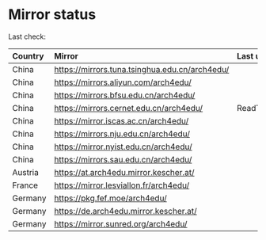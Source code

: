 <script src="./time.js"></script>
# Mirror status
Last check: <script type="text/javascript">localize(1748244843.257072);</script>

|Country|Mirror|Last update|
|:------|:-----|:----------|
|China|https://mirrors.tuna.tsinghua.edu.cn/arch4edu/|<script type="text/javascript">localize(1748198496);</script>|
|China|https://mirrors.aliyun.com/arch4edu/|<script type="text/javascript">localize(1748198496);</script>|
|China|https://mirrors.bfsu.edu.cn/arch4edu/|<script type="text/javascript">localize(1748198496);</script>|
|China|https://mirrors.cernet.edu.cn/arch4edu/|ReadTimeout|
|China|https://mirror.iscas.ac.cn/arch4edu/|<script type="text/javascript">localize(1748198496);</script>|
|China|https://mirrors.nju.edu.cn/arch4edu/|<script type="text/javascript">localize(1748155378);</script>|
|China|https://mirror.nyist.edu.cn/arch4edu/|<script type="text/javascript">localize(1748198496);</script>|
|China|https://mirrors.sau.edu.cn/arch4edu/|<script type="text/javascript">localize(1731653531);</script>|
|Austria|https://at.arch4edu.mirror.kescher.at/|<script type="text/javascript">localize(1748198496);</script>|
|France|https://mirror.lesviallon.fr/arch4edu/|<script type="text/javascript">localize(1748198496);</script>|
|Germany|https://pkg.fef.moe/arch4edu/|<script type="text/javascript">localize(1748198496);</script>|
|Germany|https://de.arch4edu.mirror.kescher.at/|<script type="text/javascript">localize(1748198496);</script>|
|Germany|https://mirror.sunred.org/arch4edu/|<script type="text/javascript">localize(1748198496);</script>|

<script src="./tablefilter/tablefilter.js"></script>
<script src="./table.js"></script>